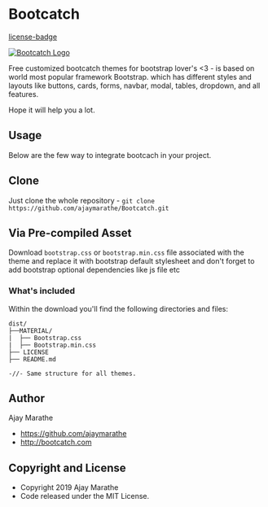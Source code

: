 # Bootcatch
[license-badge](https://img.shields.io/badge/license-MIT-blue.svg)

[![Bootcatch Logo](http://www.bootcatch.com/bootcatch-themes.png)](http://www.bootcatch.com)

Free customized bootcatch themes for bootstrap lover's <3 - is based on world most popular framework Bootstrap. which has different styles and layouts like buttons, cards, forms, navbar, modal, tables, dropdown, and all features.

Hope it will help you a lot.

## Usage

Below are the few way to integrate bootcach in your project.

## Clone

Just clone the whole repository - `git clone https://github.com/ajaymarathe/Bootcatch.git`

## Via Pre-compiled Asset

Download `bootstrap.css` or `bootstrap.min.css` file associated with the theme and replace it with bootstrap default stylesheet and don't forget to add bootstrap optional dependencies like js file etc

### What's included

Within the download you'll find the following directories and files:

```
dist/
├──MATERIAL/ 
|  ├── Bootstrap.css
|  ├── Bootstrap.min.css
├── LICENSE
├── README.md

-//- Same structure for all themes.

```

## Author

Ajay Marathe

+ https://github.com/ajaymarathe
+ http://bootcatch.com

## Copyright and License

- Copyright 2019 Ajay Marathe
- Code released under the MIT License.
